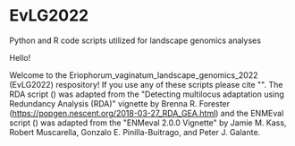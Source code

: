 # EvLG2022
Python and R code scripts utilized for landscape genomics analyses

Hello!

Welcome to the Eriophorum_vaginatum_landscape_genomics_2022 (EvLG2022) respository! If you use any of these scripts please cite "". The RDA script () was adapted from the "Detecting multilocus adaptation using Redundancy Analysis (RDA)" vignette by Brenna R. Forester (https://popgen.nescent.org/2018-03-27_RDA_GEA.html) and the ENMEval script () was adapted from the "ENMeval 2.0.0 Vignette" by Jamie M. Kass, Robert Muscarella, Gonzalo E. Pinilla-Buitrago, and Peter J. Galante.


